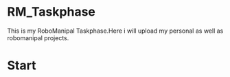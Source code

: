 # RM_Taskphase
This is my RoboManipal Taskphase.Here i will upload my personal as well as robomanipal projects.

#      Start


